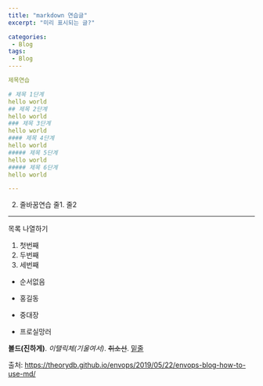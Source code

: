 ```yaml
---
title: "markdown 연습글"
excerpt: "미리 표시되는 글?"

categories:
 - Blog
tags:
 - Blog
----

제목연습

# 제목 1단계
hello world
## 제목 2단계
hello world
### 제목 3단계
hello world
#### 제목 4단계
hello world
##### 제목 5단계
hello world
##### 제목 6단계
hello world

---
```


2. 줄바꿈연습
줄1. 줄2
---

목록 나열하기
1. 첫번째
1. 두번째
1. 세번째


+ 순서없음
- 홍길동
* 중대장
+ 프로실망러

__볼드(진하게)__. _이탤릭체(기울여서)_. ~~취소선~~. <u>밑줄</u>


출처: https://theorydb.github.io/envops/2019/05/22/envops-blog-how-to-use-md/
